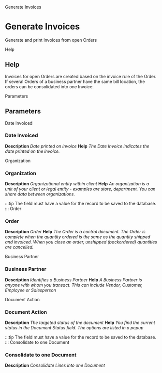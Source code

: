 
Generate Invoices
# Generate Invoices


Generate and print Invoices from open Orders

Help
## Help

Invoices for open Orders are created based on the invoice rule of the Order.
If several Orders of a business partner have the same bill location, the orders can be consolidated into one Invoice.

Parameters
## Parameters


Date Invoiced
### Date Invoiced

**Description**
 *Date printed on Invoice*
**Help**
 *The Date Invoice indicates the date printed on the invoice.*

Organization
### Organization

**Description**
 *Organizational entity within client*
**Help**
 *An organization is a unit of your client or legal entity - examples are store, department. You can share data between organizations.*

:::tip
The field must have a value for the record to be saved to the database.
:::
Order
### Order

**Description**
 *Order*
**Help**
 *The Order is a control document.  The  Order is complete when the quantity ordered is the same as the quantity shipped and invoiced.  When you close an order, unshipped (backordered) quantities are cancelled.*

Business Partner
### Business Partner

**Description**
 *Identifies a Business Partner*
**Help**
 *A Business Partner is anyone with whom you transact.  This can include Vendor, Customer, Employee or Salesperson*

Document Action
### Document Action

**Description**
 *The targeted status of the document*
**Help**
 *You find the current status in the Document Status field. The options are listed in a popup*

:::tip
The field must have a value for the record to be saved to the database.
:::
Consolidate to one Document
### Consolidate to one Document

**Description**
 *Consolidate Lines into one Document*
